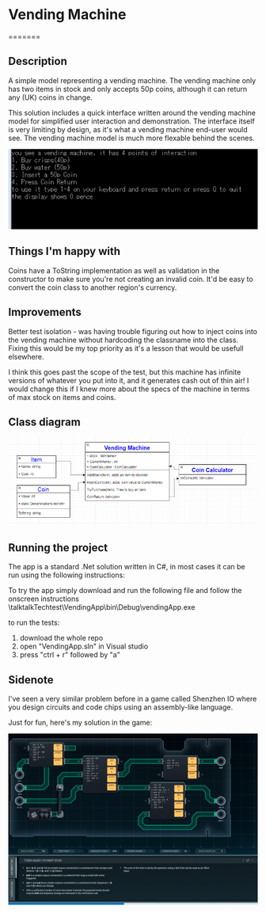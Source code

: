 
# Vending Machine
=======

## Description

A simple model representing a vending machine. The vending machine only has two items in stock and only accepts 50p coins, although it can return any (UK) coins in change.

This solution includes a quick interface written around the vending machine model for simplified user interaction and demonstration. The interface itself is very limiting by design, as it's what a vending machine end-user would see. The vending machine model is much more flexable behind the scenes.

![interface image](interface.PNG)

## Things I'm happy with

Coins have a ToString implementation as well as validation in the constructor to make sure you're not creating an invalid coin. It'd be easy to convert the coin class to another region's currency.

## Improvements

Better test isolation - was having trouble figuring out how to inject coins into the vending machine without hardcoding the classname into the class. Fixing this would be my top priority as it's a lesson that would be usefull elsewhere.

I think this goes past the scope of the test, but this machine has infinite versions of whatever you put into it, and it generates cash out of thin air! I would change this if I knew more about the specs of the machine in terms of max stock on items and coins.

## Class diagram

![class diagram](class.PNG)

## Running the project

The app is a standard .Net solution written in C#, in most cases it can be run using the following instructions:

To try the app simply download and run the following file and follow the onscreen instructions
\talktalkTechtest\VendingApp\bin\Debug\vendingApp.exe

to run the tests:
1. download the whole repo 
2. open "VendingApp.sln" in Visual studio
3. press "ctrl + r" followed by "a"

## Sidenote

I've seen a very similar problem before in a game called Shenzhen IO where you design circuits and code chips using an assembly-like language.

Just for fun, here's my solution in the game:

![ShenZhen IO screenshot](shenzhen.PNG)
